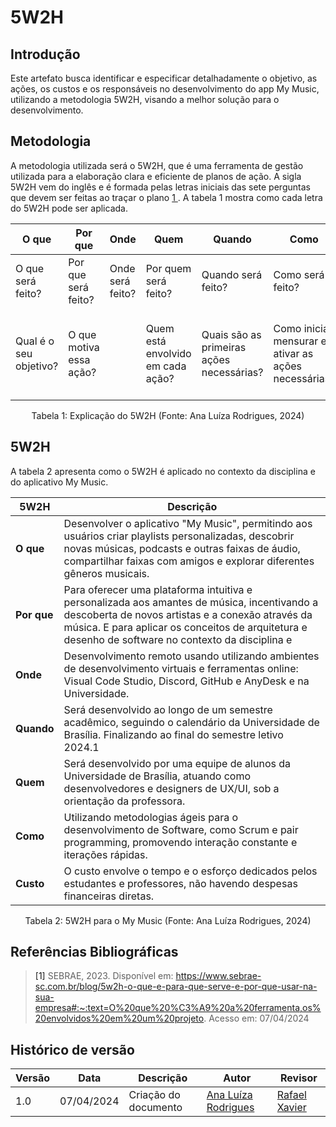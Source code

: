# 5W2H

## Introdução 

Este artefato busca identificar e especificar detalhadamente o objetivo, as ações, os custos e os responsáveis no desenvolvimento do app My Music, utilizando a metodologia 5W2H, visando a melhor solução para o desenvolvimento.


## Metodologia

A metodologia utilizada será o 5W2H, que é uma ferramenta de gestão utilizada para a elaboração clara e eficiente de planos de ação. A sigla 5W2H vem do inglês e é formada pelas letras iniciais das sete perguntas que devem ser feitas ao traçar o plano <a href="#REF1">1 </a>. A tabela 1 mostra como cada letra do 5W2H pode ser aplicada.

| O que | Por que | Onde | Quem | Quando | Como | Qual o custo |
|----------|----------|----------|----------|----------|----------|----------|
| O que será feito?  | Por que será feito?   | Onde será feito?   | Por quem será feito?    | Quando será feito?   | Como será feito?   | Quanto custará fazer?   |
|Qual é o seu objetivo? |O que motiva essa ação? ||Quem está envolvido em cada ação?|Quais são as primeiras ações necessárias?|Como iniciar, mensurar e ativar as ações necessárias?|Quanto custará em tempo, esforço, dinheiro, conhecimento, preparação?|

<center>
Tabela 1: Explicação do 5W2H (Fonte: Ana Luíza Rodrigues, 2024)
</center>

## 5W2H

A tabela 2 apresenta como o 5W2H é aplicado no contexto da disciplina e do aplicativo My Music.

| 5W2H       | Descrição                                                                                                                                                              |
|------------|------------------------------------------------------------------------------------------------------------------------------------------------------------------------|
| **O que**   | Desenvolver o aplicativo "My Music", permitindo aos usuários criar playlists personalizadas, descobrir novas músicas, podcasts e outras faixas de áudio, compartilhar faixas com amigos e explorar diferentes gêneros musicais.        |
| **Por que**    | Para oferecer uma plataforma intuitiva e personalizada aos amantes de música, incentivando a descoberta de novos artistas e a conexão através da música. E para aplicar os conceitos de arquitetura e desenho de software no contexto da disciplina e             |
| **Onde**  | Desenvolvimento remoto usando utilizando ambientes de desenvolvimento virtuais e ferramentas online: Visual Code Studio, Discord, GitHub e AnyDesk e na Universidade.                        |
| **Quando**   | Será desenvolvido ao longo de um semestre acadêmico, seguindo o calendário da Universidade de Brasília. Finalizando ao final do semestre letivo 2024.1
| **Quem**    | Será desenvolvido por uma equipe de alunos da Universidade de Brasília, atuando como desenvolvedores e designers de UX/UI, sob a orientação da professora.  |
| **Como**    | Utilizando metodologias ágeis para o desenvolvimento de Software, como Scrum e pair programming, promovendo interação constante e iterações rápidas.                 |
| **Custo** | O custo envolve o tempo e o esforço dedicados pelos estudantes e professores, não havendo despesas financeiras diretas.                                |

<center>
Tabela 2: 5W2H para o My Music (Fonte: Ana Luíza Rodrigues, 2024)
</center>

## Referências Bibliográficas 

> <a id="REF1">[1]</a> SEBRAE, 2023. Disponível em: https://www.sebrae-sc.com.br/blog/5w2h-o-que-e-para-que-serve-e-por-que-usar-na-sua-empresa#:~:text=O%20que%20%C3%A9%20a%20ferramenta,os%20envolvidos%20em%20um%20projeto. Acesso em: 07/04/2024

## Histórico de versão


| Versão  | Data       | Descrição                  | Autor                    | Revisor   |
|---------|------------|----------------------------|-------------|-----------|
| 1.0     | 07/04/2024 | Criação do documento | [Ana Luíza Rodrigues](https://github.com/analuizargds) | [Rafael Xavier](https://github.com/rafaelxavierr) |
